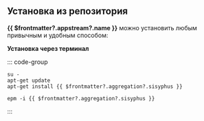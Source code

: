 ## Установка из репозитория

**{{ $frontmatter?.appstream?.name }}** можно установить любым привычным и удобным способом:

<!--@include: @apps/_parts/install/software-repo.md-->

**Установка через терминал**

::: code-group

```shell-vue[apt-get]
su -
apt-get update
apt-get install {{ $frontmatter?.aggregation?.sisyphus }}
```
```shell-vue[epm]
epm -i {{ $frontmatter?.aggregation?.sisyphus }}
```
:::
